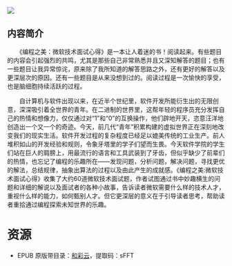 ![](http://img3m5.ddimg.cn/72/30/25478415-1_u_3.jpg)

## 内容简介

　　《编程之美：微软技术面试心得》是一本让人着迷的书！阅读起来。有些题目的内容会引起强烈的共鸣，尤其是那些自己非常熟悉并且又深知解答的题目；也有一些题目让我异常惊诧，原来除了我所知道的解答思路之外，还有更好的解答以及更深层次的原因。还有一些题目是从来没想到过的。阅读过程是一次愉快的享受，也是脑细胞持续活跃的过程。

　　自计算机与软件出现以来，在近半个世纪里，软件开发所能衍生出的无限创意，深深吸引着全世界的青年。在二进制的世界里，这帮年轻的程序员充分发挥自己的热情和想像力，仅仅通过对“1”和“0”的互换操作，他们辟地开天，恣意汪洋地创造出一个又一个的奇迹。今天，前几代“青年”积累构建的虚拟世界正在深刻地改变我们的现实生活。软件开发过程的复杂程度已经足以媲美传统的工业生产。前人堆积如山的开发经验和规则，令象牙塔里的学子们望而生畏。今天软件学院的学生们站在巨人的肩膀上，用最流行的语言和工具武装到了牙齿，但似乎缺少了前辈们的热情，也忘记了编程的乐趣所在——发现问题，分析问题，解决问题，寻找更优的解法，总结规律，抽象出算法的过程以及由此产生的成就感。《编程之美:微软技术面试心得》收集了大约60道微软技术面试题，作者试图通过书中妙趣横生的问题和详细的解说以及面试者的各种小故事，告诉读者微软需要什么样的技术人才，重视什么样的能力，如何甄别人才。但它更深层的意义在于引导读者思考，帮助读者重拾通过编程探索未知世界的乐趣。

# 资源

* EPUB 原版带目录：[和彩云](http://caiyun.feixin.10086.cn/dl/0n5Cg6ntFV7Oa)，提取码：sFFT
